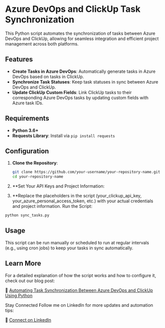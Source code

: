 # Azure DevOps and ClickUp Task Synchronization

This Python script automates the synchronization of tasks between Azure DevOps and ClickUp, allowing for seamless integration and efficient project management across both platforms.

## Features

- **Create Tasks in Azure DevOps**: Automatically generate tasks in Azure DevOps based on tasks in ClickUp.
- **Synchronize Task Statuses**: Keep task statuses in sync between Azure DevOps and ClickUp.
- **Update ClickUp Custom Fields**: Link ClickUp tasks to their corresponding Azure DevOps tasks by updating custom fields with Azure task IDs.

## Requirements

- **Python 3.6+**
- **Requests Library**: Install via `pip install requests`

## Configuration

1. **Clone the Repository**:
   ```bash
   git clone https://github.com/your-username/your-repository-name.git
   cd your-repository-name
2. **Set Your API Keys and Project Information:

3. **Replace the placeholders in the script (your_clickup_api_key, your_azure_personal_access_token, etc.) with your actual credentials and project information.
Run the Script:

```bash
python sync_tasks.py
```

## Usage
This script can be run manually or scheduled to run at regular intervals (e.g., using cron jobs) to keep your tasks in sync automatically.

## Learn More
For a detailed explanation of how the script works and how to configure it, check out our blog post:

🔗 [Automating Task Synchronization Between Azure DevOps and ClickUp Using Python](https://gurver.org/automating-task-synchronization-between-azure-devops-and-clickup-using-python/)


Stay Connected
Follow me on LinkedIn for more updates and automation tips:

🔗 [Connect on LinkedIn](https://www.linkedin.com/in/kim-gurinov/)

